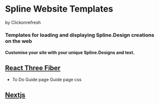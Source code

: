 # Spline Website Templates 
by Clickonrefresh

### Templates for loading and displaying Spline.Design creations on the web
#### Customise your site with your unique Spline.Designs and text.

## [React Three Fiber]()

* To Do
Guide page
Guide page css


## [Nextjs]()